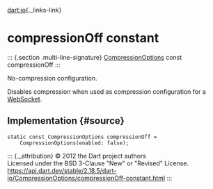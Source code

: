 [dart:io](../../dart-io/dart-io-library){._links-link}

compressionOff constant
=======================

::: {.section .multi-line-signature}
[CompressionOptions](../compressionoptions-class) const compressionOff
:::

No-compression configuration.

Disables compression when used as compression configuration for a
[WebSocket](../websocket-class).

Implementation {#source}
--------------

``` {.language-dart data-language="dart"}
static const CompressionOptions compressionOff =
    CompressionOptions(enabled: false);
```

::: {._attribution}
© 2012 the Dart project authors\
Licensed under the BSD 3-Clause \"New\" or \"Revised\" License.\
<https://api.dart.dev/stable/2.18.5/dart-io/CompressionOptions/compressionOff-constant.html>
:::
